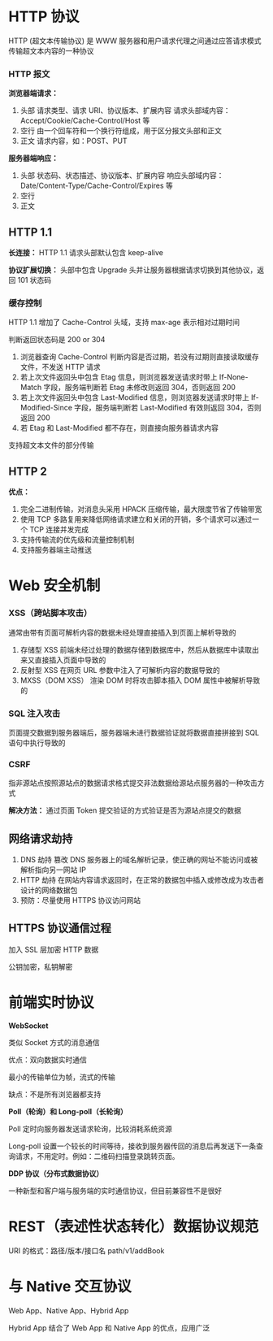 # HTTP 协议
HTTP (超文本传输协议) 是 WWW 服务器和用户请求代理之间通过应答请求模式传输超文本内容的一种协议

### HTTP 报文
**浏览器端请求：**
1. 头部
    请求类型、请求 URI、协议版本、扩展内容
    请求头部域内容：Accept/Cookie/Cache-Control/Host 等
2. 空行
    由一个回车符和一个换行符组成，用于区分报文头部和正文
3. 正文
    请求内容，如：POST、PUT

**服务器端响应：**
1. 头部
    状态码、状态描述、协议版本、扩展内容
    响应头部域内容：Date/Content-Type/Cache-Control/Expires 等
2. 空行
3. 正文

## HTTP 1.1
**长连接：**
    HTTP 1.1 请求头部默认包含 keep-alive

**协议扩展切换：**
    头部中包含 Upgrade 头并让服务器根据请求切换到其他协议，返回 101 状态码

### 缓存控制
HTTP 1.1 增加了 Cache-Control 头域，支持 max-age 表示相对过期时间

判断返回状态码是 200 or 304

1. 浏览器查询 Cache-Control 判断内容是否过期，若没有过期则直接读取缓存文件，不发送 HTTP 请求
2. 若上次文件返回头中包含 Etag 信息，则浏览器发送请求时带上 If-None-Match 字段，服务端判断若 Etag 未修改则返回 304，否则返回 200
3. 若上次文件返回头中包含 Last-Modified 信息，则浏览器发送请求时带上 If-Modified-Since 字段，服务端判断若 Last-Modified 有效则返回 304，否则返回 200
4. 若 Etag 和 Last-Modified 都不存在，则直接向服务器请求内容

支持超文本文件的部分传输

## HTTP 2
**优点：**
1. 完全二进制传输，对消息头采用 HPACK 压缩传输，最大限度节省了传输带宽
2. 使用 TCP 多路复用来降低网络请求建立和关闭的开销，多个请求可以通过一个 TCP 连接并发完成
3. 支持传输流的优先级和流量控制机制
4. 支持服务器端主动推送

# Web 安全机制

### XSS（跨站脚本攻击）
通常由带有页面可解析内容的数据未经处理直接插入到页面上解析导致的
1. 存储型 XSS
前端未经过处理的数据存储到数据库中，然后从数据库中读取出来又直接插入页面中导致的
2. 反射型 XSS
在网页 URL 参数中注入了可解析内容的数据导致的
3. MXSS（DOM XSS）
渲染 DOM 时将攻击脚本插入 DOM 属性中被解析导致的

### SQL 注入攻击
页面提交数据到服务器端后，服务器端未进行数据验证就将数据直接拼接到 SQL 语句中执行导致的

### CSRF
指非源站点按照源站点的数据请求格式提交非法数据给源站点服务器的一种攻击方式

**解决方法：**
通过页面 Token 提交验证的方式验证是否为源站点提交的数据

## 网络请求劫持
1. DNS 劫持
篡改 DNS 服务器上的域名解析记录，使正确的网址不能访问或被解析指向另一网站 IP
2. HTTP 劫持
在网站内容请求返回时，在正常的数据包中插入或修改成为攻击者设计的网络数据包
3. 预防：尽量使用 HTTPS 协议访问网站

## HTTPS 协议通信过程
加入 SSL 层加密 HTTP 数据

公钥加密，私钥解密

# 前端实时协议
**WebSocket**

类似 Socket 方式的消息通信

优点：双向数据实时通信

最小的传输单位为帧，流式的传输

缺点：不是所有浏览器都支持

**Poll（轮询）和 Long-poll（长轮询）**

Poll 定时向服务器发送请求轮询，比较消耗系统资源

Long-poll 设置一个较长的时间等待，接收到服务器传回的消息后再发送下一条查询请求，不用定时。例如：二维码扫描登录跳转页面。

**DDP 协议（分布式数据协议）**

一种新型和客户端与服务端的实时通信协议，但目前兼容性不是很好

# REST（表述性状态转化）数据协议规范
URI 的格式：路径/版本/接口名 path/v1/addBook

# 与 Native 交互协议
Web App、Native App、Hybrid App

Hybrid App 结合了 Web App 和 Native App 的优点，应用广泛
